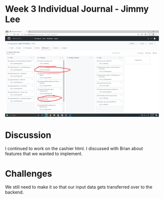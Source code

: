 # Week 3 Individual Journal - Jimmy Lee

![Cards](images/jlp4.png)

# Discussion

I continued to work on the cashier html. I discussed with Brian about features that we wanted to implement. 

# Challenges

We still need to make it so that our input data gets transferred over to the backend.
